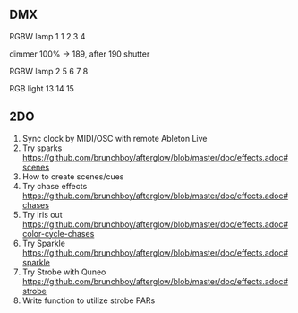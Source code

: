 ## DMX

RGBW lamp 1
1 2 3 4

dimmer 100% → 189, after 190 shutter

RGBW lamp 2
5 6 7 8

RGB light
13 14 15

## 2DO

1. Sync clock by MIDI/OSC with remote Ableton Live
2. Try sparks https://github.com/brunchboy/afterglow/blob/master/doc/effects.adoc#scenes
3. How to create scenes/cues
4. Try chase effects https://github.com/brunchboy/afterglow/blob/master/doc/effects.adoc#chases 
5. Try Iris out https://github.com/brunchboy/afterglow/blob/master/doc/effects.adoc#color-cycle-chases
6. Try Sparkle https://github.com/brunchboy/afterglow/blob/master/doc/effects.adoc#sparkle
7. Try Strobe with Quneo https://github.com/brunchboy/afterglow/blob/master/doc/effects.adoc#strobe
8. Write function to utilize strobe PARs